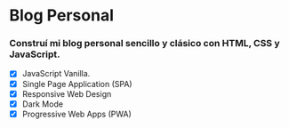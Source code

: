 # Blog Personal

### Construí mi blog personal sencillo y clásico con HTML, CSS y JavaScript.

- [x] JavaScript Vanilla.
- [x] Single Page Application (SPA)
- [x] Responsive Web Design
- [x] Dark Mode
- [x] Progressive Web Apps (PWA)
